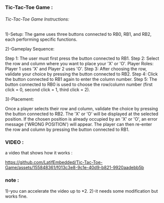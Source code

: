 ### Tic-Tac-Toe Game :

###### Tic-Tac-Toe Game Instructions:

1)-Setup: The game uses three buttons connected to RB0, RB1, and RB2, each performing specific functions.

2)-Gameplay Sequence:

Step 1: The user must first press the button connected to RB1.
Step 2: Select the row and column where you want to place your 'X' or 'O'.
Player Roles: Player 1 uses 'X' and Player 2 uses 'O'.
Step 3: After choosing the row, validate your choice by pressing the button connected to RB2.
Step 4: Click the button connected to RB1 again to enter the column number.
Step 5: The button connected to RB0 is used to choose the row/column number (first click = 0, second click = 1, third click = 2).

3)-Placement:

Once a player selects their row and column, validate the choice by pressing the button connected to RB2. The 'X' or 'O' will be displayed at the selected position.
If the chosen position is already occupied by an 'X' or 'O', an error message ('WRONG POSITION') will appear. The player can then re-enter the row and column by pressing the button connected to RB1.

### VIDEO : 
a video that shows how it works : 

https://github.com/LatifEmbedded/Tic-Tac-Toe-Game/assets/155848361/f013c3e8-9c1e-40d9-b821-9920aadebb5b

### note : 
1)-you can accelerate the video up to *2.
2)-it needs some modification but works fine.


